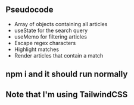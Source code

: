 ## Pseudocode

 - Array of objects containing all articles
 - useState for the search query
 - useMemo for filtering articles
 - Escape regex characters
 - Highlight matches
 - Render articles that contain a match

## npm i and it should run normally
## Note that I'm using TailwindCSS